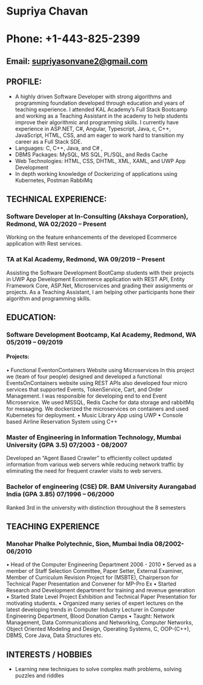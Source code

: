 
#                                                             Supriya Chavan
#                                                         Phone: +1-443-825-2399                                    
##                                                   Email: supriyasonvane2@gmail.com
## PROFILE:
 * A highly driven Software Developer with strong algorithms and programming foundation developed through education and years of teaching experience. I attended KAL Academy’s Full Stack Bootcamp and working as a Teaching Assistant in the academy to help students improve their algorithmic and programming skills. I currently have experience in ASP.NET, C#, Angular, Typescript, Java, c, C++, JavaScript, HTML, CSS, and am eager to work hard to transition my career as a Full Stack SDE.
 * Languages: C, C++, Java, and C# , 
 * DBMS Packages: MySQL, MS SQL, PL/SQL, and Redis Cache
 *	Web Technologies: HTML, CSS, DHTML, XML, XAML, and UWP App Development
 *	In depth working knowledge of Dockerizing of applications using Kubernetes, Postman RabbiMq
## TECHNICAL EXPERIENCE:
### Software Developer at In-Consulting (Akshaya Corporation), Redmond, WA                                  	02/2020 – Present   
Working on the feature enhancements of the developed Ecommerce application with Rest services. 
### TA at Kal Academy, Redmond, WA                                                                           09/2019 – Present
Assisting the Software Development BootCamp students with their projects in UWP App Development Ecommerce application with REST API, Entity Framework Core, ASP.Net, Microservices and grading their assignments or projects. As a Teaching Assistant, I am helping other participants hone their algorithm and programming skills.
 
## EDUCATION: 
### Software Development Bootcamp, Kal Academy, Redmond, WA	                            	               05/2019 – 09/2019
#### Projects:
•	Functional EventonContainers Website using Microservices
In this project we (team of four people) designed and developed a functional EventsOnContainers website using REST APIs also developed four micro services that supported Events, TokenService, Cart, and Order Management. I was responsible for developing end to end Event Microservice. We used MSSQL, Redis Cache for data storage and rabbitMq for messaging. We dockerized the microservices on containers and used Kubernetes for deployment.
•	Music Library App using UWP
•	Console based Airline Reservation System using C++
### Master of Engineering in Information Technology, Mumbai University 	(GPA 3.5)	                      07/2003 - 08/2007
Developed an “Agent Based Crawler” to efficiently collect updated information from various web servers while        reducing network traffic by eliminating the need for frequent crawler visits to web servers.
### Bachelor of engineering (CSE) DR. BAM University Aurangabad India (GPA 3.85)                        07/1996 – 06/2000
Ranked 3rd in the university with distinction throughout the 8 semesters

## TEACHING EXPERIENCE 
### Manohar Phalke Polytechnic, Sion, Mumbai India 					                                                08/2002- 06/2010 
•	Head of the Computer Engineering Department 2006 - 2010 
•	Served as a member of Staff Selection Committee, Paper Setter, External Examiner, Member of Curriculum Revision Project for (MSBTE), Chairperson for Technical Paper Presentation and Convener for MP-Pro Ex 
•	Started Research and Development department for training and revenue generation
•	Started State Level Project Exhibition and Technical Paper Presentation for motivating students.
•	Organized many series of expert lectures on the latest developing trends in Computer Industry Lecturer in Computer Engineering Department, Blood Donation Camps
•	Taught: Network Management, Data Communications and Networking, Computer Networks, Object Oriented Modeling and Design, Operating Systems, C, OOP-(C++), DBMS, Core Java, Data Structures etc. 

## INTERESTS / HOBBIES
 * Learning new techniques to solve complex math problems, solving puzzles and riddles






